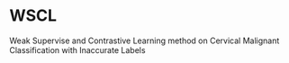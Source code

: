 # WSCL
Weak Supervise and Contrastive Learning method on Cervical Malignant Classification with Inaccurate Labels
